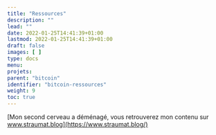 ```yaml
---
title: "Ressources"
description: ""
lead: ""
date: 2022-01-25T14:41:39+01:00
lastmod: 2022-01-25T14:41:39+01:00
draft: false
images: [ ]
type: docs
menu:
projets:
parent: "bitcoin"
identifier: "bitcoin-ressources"
weight: 9
toc: true
---
```


[Mon second cerveau a déménagé, vous retrouverez mon contenu sur www.straumat.blog](https://www.straumat.blog/)